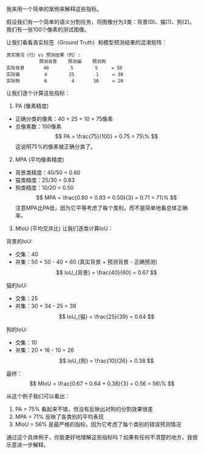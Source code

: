 我来用一个简单的案例来解释这些指标。

假设我们有一个简单的语义分割任务，将图像分为3类：背景(0)、猫(1)、狗(2)。我们有一张100个像素的测试图像。

让我们看看真实标签（Ground Truth）和模型预测结果的混淆矩阵：

```
真实情况（行）vs 预测结果（列）:
            预测背景    预测猫    预测狗
实际背景       40        5        5     = 50
实际猫         4        25        1     = 30
实际狗         6         4       10     = 20
```

让我们逐个计算这些指标：

1. PA (像素精度)
- 正确分类的像素：40 + 25 + 10 = 75像素
- 总像素数：100像素
$$
PA = \frac{75}{100} = 0.75 = 75\%
$$
这说明75%的像素被正确分类了。

2. MPA (平均像素精度)
- 背景类精度：40/50 = 0.80
- 猫类精度：25/30 = 0.83
- 狗类精度：10/20 = 0.50
$$
MPA = \frac{0.80 + 0.83 + 0.50}{3} = 0.71 = 71\%
$$
注意MPA比PA低，因为它平等考虑了每个类别，而不是简单地看总体正确率。

3. MIoU (平均交并比)
让我们逐类计算IoU：

背景的IoU:
- 交集：40
- 并集：50 + 50 - 40 = 60 (真实背景 + 预测背景 - 正确预测)
$$
IoU_{背景} = \frac{40}{60} = 0.67
$$

猫的IoU:
- 交集：25
- 并集：30 + 34 - 25 = 39
$$
IoU_{猫} = \frac{25}{39} = 0.64
$$

狗的IoU:
- 交集：10
- 并集：20 + 16 - 10 = 26
$$
IoU_{狗} = \frac{10}{26} = 0.38
$$

最终：
$$
MIoU = \frac{0.67 + 0.64 + 0.38}{3} = 0.56 = 56\%
$$

从这个例子我们可以看出：
1. PA = 75% 看起来不错，但没有反映出对狗的分割效果很差
2. MPA = 71% 反映了各类别的平均表现
3. MIoU = 56% 是最严格的指标，因为它考虑了每个类别的错误预测情况

通过这个具体例子，你能更好地理解这些指标吗？如果有任何不清楚的地方，我很乐意进一步解释。